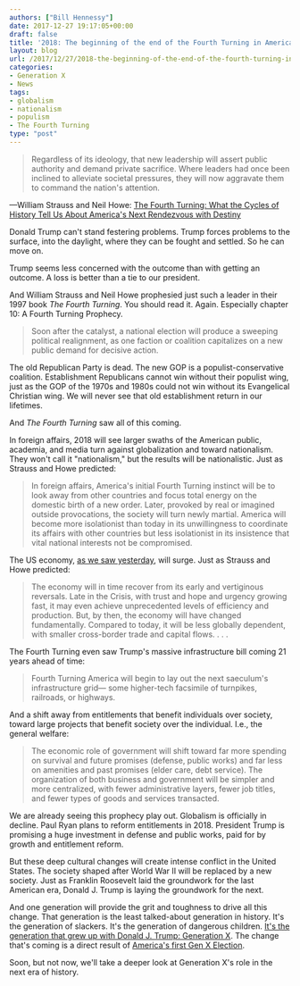 ```yaml
---
authors: ["Bill Hennessy"]
date: 2017-12-27 19:17:05+00:00
draft: false
title: '2018: The beginning of the end of the Fourth Turning in America'
layout: blog
url: /2017/12/27/2018-the-beginning-of-the-end-of-the-fourth-turning-in-america/
categories:
- Generation X
- News
tags:
- globalism
- nationalism
- populism
- The Fourth Turning
type: "post"
---
```


> Regardless of its ideology, that new leadership will assert public authority and demand private sacrifice. Where leaders had once been inclined to alleviate societal pressures, they will now aggravate them to command the nation's attention.



—William Strauss and Neil Howe: [The Fourth Turning: What the Cycles of History Tell Us About America's Next Rendezvous with Destiny](https://read.amazon.com/kp/embed?asin=B001RKFU4I&preview=newtab&linkCode=kpe&ref_=cm_sw_r_kb_dp_1zPqAb3TW9KKR)

Donald Trump can't stand festering problems. Trump forces problems to the surface, into the daylight, where they can be fought and settled. So he can move on.

Trump seems less concerned with the outcome than with getting an outcome. A loss is better than a tie to our president.

And William Strauss and Neil Howe prophesied just such a leader in their 1997 book _The Fourth Turning_. You should read it. Again. Especially chapter 10: A Fourth Turning Prophecy.



> Soon after the catalyst, a national election will produce a sweeping political realignment, as one faction or coalition capitalizes on a new public demand for decisive action.



The old Republican Party is dead. The new GOP is a populist-conservative coalition. Establishment Republicans cannot win without their populist wing, just as the GOP of the 1970s and 1980s could not win without its Evangelical Christian wing. We will never see that old establishment return in our lifetimes.

And _The Fourth Turning_ saw all of this coming.

In foreign affairs, 2018 will see larger swaths of the American public, academia, and media turn against globalization and toward nationalism. They won't call it "nationalism," but the results will be nationalistic. Just as Strauss and Howe predicted:



> In foreign affairs, America's initial Fourth Turning instinct will be to look away from other countries and focus total energy on the domestic birth of a new order. Later, provoked by real or imagined outside provocations, the society will turn newly martial. America will become more isolationist than today in its unwillingness to coordinate its affairs with other countries but less isolationist in its insistence that vital national interests not be compromised.



The US economy, [as we saw yesterday](https://hennessysview.com/2017/12/26/2018-will-change-american-culture-at-its-core/), will surge. Just as Strauss and Howe predicted:



> The economy will in time recover from its early and vertiginous reversals. Late in the Crisis, with trust and hope and urgency growing fast, it may even achieve unprecedented levels of efficiency and production. But, by then, the economy will have changed fundamentally. Compared to today, it will be less globally dependent, with smaller cross-border trade and capital flows. . . .



The Fourth Turning even saw Trump's massive infrastructure bill coming 21 years ahead of time:



> Fourth Turning America will begin to lay out the next saeculum's infrastructure grid— some higher-tech facsimile of turnpikes, railroads, or highways.



And a shift away from entitlements that benefit individuals over society, toward large projects that benefit society over the individual. I.e., the general welfare:



> The economic role of government will shift toward far more spending on survival and future promises (defense, public works) and far less on amenities and past promises (elder care, debt service). The organization of both business and government will be simpler and more centralized, with fewer administrative layers, fewer job titles, and fewer types of goods and services transacted.



We are already seeing this prophecy play out. Globalism is officially in decline. Paul Ryan plans to reform entitlements in 2018. President Trump is promising a huge investment in defense and public works, paid for by growth and entitlement reform.

But these deep cultural changes will create intense conflict in the United States. The society shaped after World War II will be replaced by a new society. Just as Franklin Roosevelt laid the groundwork for the last American era, Donald J. Trump is laying the groundwork for the next.

And one generation will provide the grit and toughness to drive all this change. That generation is the least talked-about generation in history. It's the generation of slackers. It's the generation of dangerous children. [It's the generation that grew up with Donald J. Trump: Generation X](https://hennessysview.com/2017/07/03/first-13er-president-a-gen-x-independence-day/). The change that's coming is a direct result of [America's first Gen X Election](https://hennessysview.com/2016/02/20/this-is-the-gen-x-election/).

Soon, but not now, we'll take a deeper look at Generation X's role in the next era of history.
